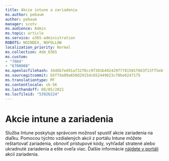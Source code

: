 ```yaml
---
title: Akcie intune a zariadenia
ms.author: pebaum
author: pebaum
manager: scotv
ms.audience: Admin
ms.topic: article
ms.service: o365-administration
ROBOTS: NOINDEX, NOFOLLOW
localization_priority: Normal
ms.collection: Adm_O365
ms.custom:
- "7084"
- "6700008"
ms.openlocfilehash: 3446b7ed91af32f0cc9f301b492429f7781501f663f13ff5eb71374d23a65f83
ms.sourcegitcommit: b5f7da89a650d2915dc652449623c78be6247175
ms.translationtype: MT
ms.contentlocale: sk-SK
ms.lasthandoff: 08/05/2021
ms.locfileid: "53926224"
---
```

# <a name="intune-and-device-actions"></a>Akcie intune a zariadenia

Služba Intune poskytuje správcom možnosť spustiť akcie zariadenia na diaľku. Pomocou týchto vzdialených akcií z portálu Intune môžete reštartovať zariadenia, obnoviť prístupové kódy, vyhľadať stratené alebo ukradnuté zariadenia a ešte oveľa viac. Ďalšie informácie [nájdete v portáli](https://docs.microsoft.com/mem/intune/remote-actions/) akcií zariadenia.
